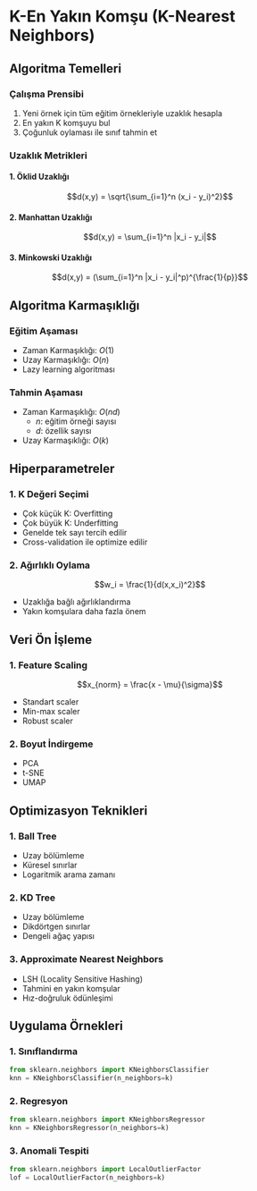 # K-En Yakın Komşu (K-Nearest Neighbors)

## Algoritma Temelleri

### Çalışma Prensibi
1. Yeni örnek için tüm eğitim örnekleriyle uzaklık hesapla
2. En yakın K komşuyu bul
3. Çoğunluk oylaması ile sınıf tahmin et

### Uzaklık Metrikleri

#### 1. Öklid Uzaklığı
$$d(x,y) = \sqrt{\sum_{i=1}^n (x_i - y_i)^2}$$

#### 2. Manhattan Uzaklığı
$$d(x,y) = \sum_{i=1}^n |x_i - y_i|$$

#### 3. Minkowski Uzaklığı
$$d(x,y) = (\sum_{i=1}^n |x_i - y_i|^p)^{\frac{1}{p}}$$

## Algoritma Karmaşıklığı

### Eğitim Aşaması
- Zaman Karmaşıklığı: $O(1)$
- Uzay Karmaşıklığı: $O(n)$
- Lazy learning algoritması

### Tahmin Aşaması
- Zaman Karmaşıklığı: $O(nd)$
  - $n$: eğitim örneği sayısı
  - $d$: özellik sayısı
- Uzay Karmaşıklığı: $O(k)$

## Hiperparametreler

### 1. K Değeri Seçimi
- Çok küçük K: Overfitting
- Çok büyük K: Underfitting
- Genelde tek sayı tercih edilir
- Cross-validation ile optimize edilir

### 2. Ağırlıklı Oylama
$$w_i = \frac{1}{d(x,x_i)^2}$$
- Uzaklığa bağlı ağırlıklandırma
- Yakın komşulara daha fazla önem

## Veri Ön İşleme

### 1. Feature Scaling
$$x_{norm} = \frac{x - \mu}{\sigma}$$
- Standart scaler
- Min-max scaler
- Robust scaler

### 2. Boyut İndirgeme
- PCA
- t-SNE
- UMAP

## Optimizasyon Teknikleri

### 1. Ball Tree
- Uzay bölümleme
- Küresel sınırlar
- Logaritmik arama zamanı

### 2. KD Tree
- Uzay bölümleme
- Dikdörtgen sınırlar
- Dengeli ağaç yapısı

### 3. Approximate Nearest Neighbors
- LSH (Locality Sensitive Hashing)
- Tahmini en yakın komşular
- Hız-doğruluk ödünleşimi

## Uygulama Örnekleri

### 1. Sınıflandırma
```python
from sklearn.neighbors import KNeighborsClassifier
knn = KNeighborsClassifier(n_neighbors=k)
```

### 2. Regresyon
```python
from sklearn.neighbors import KNeighborsRegressor
knn = KNeighborsRegressor(n_neighbors=k)
```

### 3. Anomali Tespiti
```python
from sklearn.neighbors import LocalOutlierFactor
lof = LocalOutlierFactor(n_neighbors=k)
```


